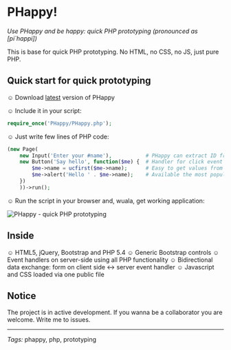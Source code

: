 # PHappy!

*Use PHappy and be happy: quick PHP prototyping (pronounced as [pi`happi])*

This is base for quick PHP prototyping. No HTML, no CSS, no JS, just pure PHP.

## Quick start for quick prototyping

&#9786; Download [latest](https://github.com/ptrofimov/phappy/zipball/master) version of PHappy

&#9786; Include it in your script:

```php
require_once('PHappy/PHappy.php');
```
&#9786; Just write few lines of PHP code:

```php
(new Page(
	new Input('Enter your #name'),           # PHappy can extract ID from label
	new Button('Say hello', function($me) {  # Handler for click event (executed on server-side)
		$me->name = ucfirst($me->name);      # Easy to get values from page, easy to set
		$me->alert('Hello ' . $me->name);    # Available the most popular javascript and jQuery functions
	})
	))->run();
```

&#9786; Run the script in your browser and, wuala, get working application:

![PHappy - quick PHP prototyping](https://raw.github.com/ptrofimov/phappy/master/example/picture.png)

## Inside

&#9786; HTML5, jQuery, Bootstrap and PHP 5.4
&#9786; Generic Bootstrap controls
&#9786; Event handlers on server-side using all PHP functionality
&#9786; Bidirectional data exchange: form on client side <-> server event handler
&#9786; Javascript and CSS loaded via one public file

## Notice

The project is in active development. If you wanna be a collaborator you are welcome. Write me to issues.

--------------------------------------------------------
*Tags:* phappy, php, prototyping
